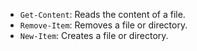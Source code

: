- `Get-Content`: Reads the content of a file.
- `Remove-Item`: Removes a file or directory.
- `New-Item`: Creates a file or directory.